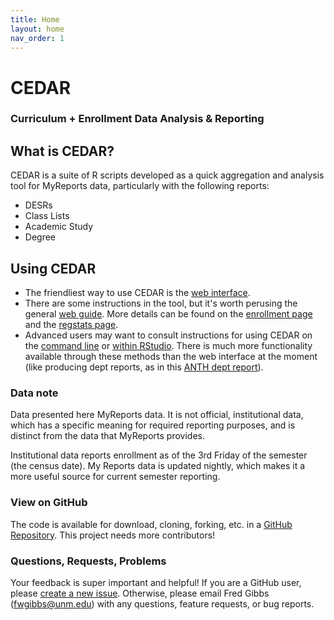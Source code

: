 ```yaml
---
title: Home
layout: home
nav_order: 1
---
```


# CEDAR
### Curriculum + Enrollment Data Analysis & Reporting

## What is CEDAR?
CEDAR is a suite of R scripts developed as a quick aggregation and analysis tool for MyReports data, particularly with the following reports:
- DESRs
- Class Lists
- Academic Study
- Degree


## Using CEDAR
- The friendliest way to use CEDAR is the [web interface](https://019552fb-f251-4eff-3c5d-53c55c0619d2.share.connect.posit.cloud/). 
- There are some instructions in the tool, but it's worth perusing the general [web guide](web-guide). More details can be found on the [enrollment page](enrollment) and the [regstats page](regstats).
- Advanced users may want to consult instructions for using CEDAR on the [command line](adv-guides/terminal) or [within RStudio](adv-guides/rstudio). There is much more functionality available through these methods than the web interface at the moment (like producing dept reports, as in this [ANTH dept report](ANTH.html)).


### Data note
Data presented here MyReports data. It is not official, institutional data, which has a specific meaning for required reporting purposes, and is distinct from the data that MyReports provides. 

Institutional data reports enrollment as of the 3rd Friday of the semester (the census date). My Reports data is updated nightly, which makes it a more useful source for current semester reporting. 


### View on GitHub
The code is available for download, cloning, forking, etc. in a [GitHub Repository](https://github.com/fredgibbs/cedar). This project needs more contributors!


### Questions, Requests, Problems
Your feedback is super important and helpful! If you are a GitHub user, please [create a new issue](https://github.com/fredgibbs/cedar/issues). Otherwise, please email Fred Gibbs (fwgibbs@unm.edu) with any questions, feature requests, or bug reports.